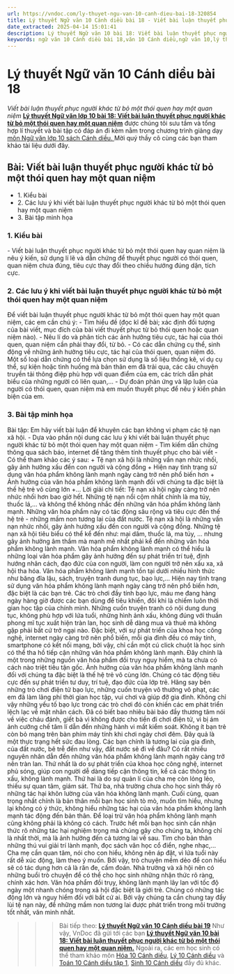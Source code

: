 ```yaml
---
url: https://vndoc.com/ly-thuyet-ngu-van-10-canh-dieu-bai-18-320854
title: Lý thuyết Ngữ văn 10 Cánh diều bài 18 - Viết bài luận thuyết phục người khác từ bỏ một thói quen hay một quan niệm - VnDoc.com
date_extracted: 2025-04-14 15:01:41
description: Lý thuyết Ngữ văn 10 bài 18: Viết bài luận thuyết phục người khác từ bỏ một thói quen hay một quan niệm sách Cánh diều được VnDoc sưu tầm và giới thiệu  để tham khảo chuẩn bị cho bài giảng học kì mới sắp tới đây của mình.
keywords: ngữ văn 10 Cánh diều bài 18,văn 10 Cánh diều,ngữ văn 10,lý thuyết văn 10 Cánh diều bài 18,kiến thức trọng tâm môn ngữ văn 10,lý thuyết ngữ văn 10 CD,ngữ văn lớp 10,ôn tập lý thuyết văn lớp 10,lý thuyết môn ngữ văn 10,lý thuyết văn 10 CD,bài Viết bài luận thuyết phục người khác từ bỏ một thói quen hay một quan niệm,trắc nghiệm ngữ văn 10 CD
---
```


# Lý thuyết Ngữ văn 10 Cánh diều bài 18
 _Viết bài luận thuyết phục người khác từ bỏ một thói quen hay một quan niệm_
**[Lý thuyết Ngữ văn lớp 10 bài 18: Viết bài luận thuyết phục người khác từ bỏ một thói quen hay một quan niệm](<https://vndoc.com/ly-thuyet-ngu-van-10-canh-dieu-bai-18-320854>)** được chúng tôi sưu tầm và tổng hợp lí thuyết và bài tập có đáp án đi kèm nằm trong chương trình giảng dạy [môn Ngữ văn lớp 10 sách Cánh diều. ](<https://vndoc.com/ngu-van-10-canh-dieu-tap1>)Mời quý thầy cô cùng các bạn tham khảo tài liệu dưới đây.
## Bài: Viết bài luận thuyết phục người khác từ bỏ một thói quen hay một quan niệm
  * 1\. Kiểu bài
  * 2\. Các lưu ý khi viết bài luận thuyết phục người khác từ bỏ một thói quen hay một quan niệm
  * 3\. Bài tập minh họa

### 1\. Kiểu bài
\- Viết bài luận thuyết phục người khác từ bỏ một thói quen hay quan niệm là nêu ý kiến, sử dụng lí lẽ và dẫn chứng để thuyết phục người có thói quen, quan niệm chưa đúng, tiêu cực thay đổi theo chiều hướng đúng dặn, tích cực.
### 2\. Các lưu ý khi viết bài luận thuyết phục người khác từ bỏ một thói quen hay một quan niệm
Để viết bài luận thuyết phục người khác từ bỏ một thói quen hay một quan niệm, các em cần chú ý:
\- Tìm hiểu đề \(đọc kĩ đề bài; xác định đối tượng của bài viết, mục đích của bài viết thuyết phục từ bỏ thói quen hoặc quan niệm nào\).
\- Nêu lí do và phân tích các ảnh hưởng tiêu cực, tác hại của thói quen, quan niệm cần phải thay đổi, từ bỏ.
\- Có các dẫn chứng cụ thể, sinh động về những ảnh hưởng tiêu cực, tác hại của thói quen, quan niệm đó. Một số loại dẫn chứng có thể lựa chọn sử dụng là số liệu thống kê, ví dụ cụ thể, sự kiện hoặc tình huống mà bản thân em đã trải qua, các câu chuyện truyền tải thông điệp phù hợp với quan điểm của em, các trích dẫn phát biểu của những người có liên quan,...
\- Dự đoán phản ứng và lập luận của người có thói quen, quan niệm mà em muốn thuyết phục để nêu ý kiến phản biện của em.
### 3\. Bài tập minh họa
Bài tập: Em hãy viết bài luận để khuyên các bạn không vi phạm các tệ nạn xã hội.
\- Dựa vào phần nội dung các lưu ý khi viết bài luận thuyết phục người khác từ bỏ một thói quen hay một quan niệm
\- Tìm kiếm dẫn chứng thông qua sách báo, internet để tăng thêm tính thuyết phục cho bài viết
\- Có thể tham khảo các ý sau:
\+ Tệ nạn xã hội là những vấn nạn nhức nhối, gây ảnh hưởng xấu đến con người và cộng đồng
\+ Hiện nay tình trạng sử dụng văn hóa phẩm không lành mạnh ngày càng trở nên phổ biến hơn
\+ Ảnh hưởng của văn hóa phẩm không lành mạnh đối với chúng ta đặc biệt là thế hệ trẻ vô cùng lớn
+...
Lời giải chi tiết:
Tệ nạn xã hội ngày càng trở nên nhức nhối hơn bao giờ hết. Những tệ nạn nổi cộm nhất chính là ma túy, thuốc lá,… và không thể không nhắc đến những văn hóa phẩm không lành mạnh. Những văn hóa phẩm này có tác động sâu rộng và tiêu cực đến thế hệ trẻ - những mầm non tương lai của đất nước.
Tệ nạn xã hội là những vấn nạn nhức nhối, gây ảnh hưởng xấu đến con người và cộng đồng. Những tệ nạn xã hội tiêu biểu có thể kể đến như: mại dâm, thuốc lá, ma túy, … nhưng gây ảnh hưởng âm thầm mà mạnh mẽ nhất phải kể đến những văn hóa phẩm không lành mạnh. Văn hóa phẩm không lành mạnh có thể hiểu là những loại văn hóa phẩm gây ảnh hưởng đến sự phát triển trí tuệ, định hướng nhân cách, đạo đức của con người, làm con người trở nên xấu xa, xã hội tha hóa. Văn hóa phẩm không lành mạnh tồn tại dưới nhiều hình thức như băng đĩa lậu, sách, truyện tranh dung tục, bạo lực,…
Hiện nay tình trạng sử dụng văn hóa phẩm không lành mạnh ngày càng trở nên phổ biến hơn, đặc biệt là các bạn trẻ. Các trò chơi đầy tính bạo lực, máu me đang hàng ngày hàng giờ được các bạn dùng để tiêu khiển, đôi khi là chiếm luôn thời gian học tập của chính mình. Những cuốn truyện tranh có nội dung dung tục, không phù hợp với lứa tuổi, những hình ảnh xấu, không đúng với thuần phong mĩ tục xuất hiện tràn lan, học sinh dễ dàng mua và thuê mà không gặp phải bất cứ trở ngại nào. Đặc biệt, với sự phát triển của khoa học công nghệ, internet ngày càng trở nên phổ biến, mỗi gia đình đều có máy tính, smartphone có kết nối mạng, bởi vậy, chỉ cần một cú click chuột là học sinh có thể tha hồ tiếp cận những văn hóa phẩm không lành mạnh. Đây chính là một trong những nguồn văn hóa phẩm đồi trụy nguy hiểm, mà ta chưa có cách nào triệt tiêu tận gốc.
Ảnh hưởng của văn hóa phẩm không lành mạnh đối với chúng ta đặc biệt là thế hệ trẻ vô cùng lớn. Chúng có tác động tiêu cực đến sự phát triển tư duy, trí tuệ, đạo đức của lớp trẻ. Hăng say bên những trò chơi điện tử bạo lực, những cuốn truyện vô thưởng vô phạt, các em đã làm lãng phí thời gian học tập, vui chơi và giúp đỡ gia đình. Không chỉ vậy những yếu tố bạo lực trong các trò chơi đó còn khiến các em phát triển lệch lạc về mặt nhân cách. Đã có biết bao nhiêu bài báo đầy thương tâm nói về việc cháu đánh, giết bà vì không được cho tiền đi chơi điện tử, vì bị ám ảnh cưỡng chế tâm lí dẫn đến những hành vi mất kiểm soát. Không ít bạn trẻ còn bỏ mạng trên bàn phím máy tính khi chơi ngày chơi đêm. Đây quả là một thực trạng hết sức đau lòng. Các bạn chính là tương lai của gia đình, của đất nước, bê trễ đến như vậy, đất nước sẽ đi về đâu?
Có rất nhiều nguyên nhân dẫn đến những văn hóa phẩm không lành mạnh ngày càng trở nên tràn lan. Thứ nhất là do sự phát triển của khoa học công nghệ, internet phủ sóng, giúp con người dễ dàng tiếp cận thông tin, kể cả các thông tin xấu, không lành mạnh. Thứ hai là do sự quản lí của cha mẹ còn lỏng lẻo, thiếu sự quan tâm, giám sát. Thứ ba, nhà trường chưa cho học sinh thấy rõ những tác hại khôn lường của văn hóa không lành mạnh. Cuối cùng, quan trọng nhất chính là bản thân mỗi bạn học sinh tò mò, muốn tìm hiểu, nhưng lại không có ý thức, không hiểu những tác hại của văn hóa phẩm không lành mạnh tác động đến bản thân.
Để loại trừ văn hóa phẩm không lành mạnh cũng không phải là không có cách. Trước hết mỗi bạn học sinh cần nhận thức rõ những tác hại nghiệm trọng mà chúng gây cho chúng ta, không chỉ là nhất thời, mà là ảnh hưởng đến cả tương lai về sau. Tìm cho bản thân những thú vui giải trí lành mạnh, đọc sách văn học cổ điển, nghe nhạc,… Cha mẹ cần quan tâm, nói cho con hiểu, không nên áp đặt, vì lứa tuổi này rất dễ xúc động, làm theo ý muốn. Bởi vậy, trò chuyện mềm dẻo để con hiểu sẽ có tác dụng hơn cả là răn đe, cấm đoán. Nhà trường và xã hội nên có những buổi trò chuyện để có thể cho học sinh những nhận thức rõ ràng, chính xác hơn.
Văn hóa phẩm đồi trụy, không lành mạnh lây lan với tốc độ ngày một nhanh chóng trong xã hội đặc biệt là giới trẻ. Chúng có những tác động lớn và nguy hiểm đối với bất cứ ai. Bởi vậy chúng ta cần chung tay đẩy lùi tệ nạn này, để những mầm non tương lai được phát triển trong môi trường tốt nhất, văn minh nhất.
>>> Bài tiếp theo: [**Lý thuyết Ngữ văn 10 Cánh diều bài 19**](<https://vndoc.com/ly-thuyet-ngu-van-10-canh-dieu-bai-19-320855>)
Như vậy, VnDoc đã gửi tới các bạn **[Lý thuyết Ngữ văn 10 bài 18: Viết bài luận thuyết phục người khác từ bỏ một thói quen hay một quan niệm.](<https://vndoc.com/ly-thuyet-ngu-van-10-canh-dieu-bai-18-320854>)** Ngoài ra, các em học sinh có thể tham khảo môn [Hóa 10 Cánh diều](<https://vndoc.com/hoa-10-canh-dieu>), [Lý 10 Cánh diều](<https://vndoc.com/vat-ly-10-canh-dieu>) và [Toán 10 Cánh diều tập 1](<https://vndoc.com/toan-10-canh-dieu-tap1>), [Sinh 10 Cánh diều](<https://vndoc.com/sinh-hoc-10-canh-dieu>) đầy đủ khác.
